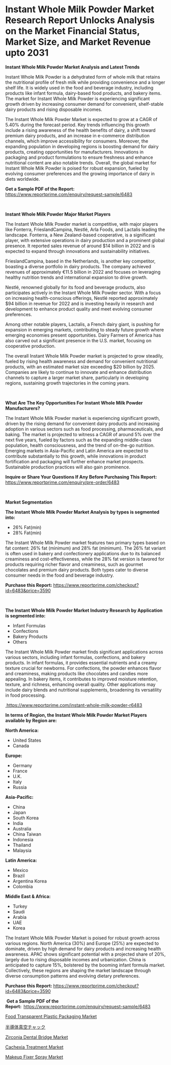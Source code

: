<p><h1>Instant Whole Milk Powder Market Research Report Unlocks Analysis on the Market Financial Status, Market Size, and Market Revenue upto 2031</h1></p><p><strong>Instant Whole Milk Powder Market Analysis and Latest Trends</strong></p>
<p><p>Instant Whole Milk Powder is a dehydrated form of whole milk that retains the nutritional profile of fresh milk while providing convenience and a longer shelf life. It is widely used in the food and beverage industry, including products like infant formula, dairy-based food products, and bakery items. The market for Instant Whole Milk Powder is experiencing significant growth driven by increasing consumer demand for convenient, shelf-stable dairy products and rising disposable incomes.</p><p>The Instant Whole Milk Powder Market is expected to grow at a CAGR of 5.40% during the forecast period. Key trends influencing this growth include a rising awareness of the health benefits of dairy, a shift toward premium dairy products, and an increase in e-commerce distribution channels, which improve accessibility for consumers. Moreover, the expanding population in developing regions is boosting demand for dairy products, creating opportunities for manufacturers. Innovations in packaging and product formulations to ensure freshness and enhance nutritional content are also notable trends. Overall, the global market for Instant Whole Milk Powder is poised for robust expansion, fueled by evolving consumer preferences and the growing importance of dairy in diets worldwide.</p></p>
<p><strong>Get a Sample PDF of the Report:&nbsp;</strong> <a href="https://www.reportprime.com/enquiry/request-sample/6483">https://www.reportprime.com/enquiry/request-sample/6483</a></p>
<p>&nbsp;</p>
<p><strong>Instant Whole Milk Powder Major Market Players</strong></p>
<p><p>The Instant Whole Milk Powder market is competitive, with major players like Fonterra, FrieslandCampina, Nestlé, Arla Foods, and Lactalis leading the landscape. Fonterra, a New Zealand-based cooperative, is a significant player, with extensive operations in dairy production and a prominent global presence. It reported sales revenue of around $14 billion in 2022 and is expected to expand through innovations and sustainability initiatives.</p><p>FrieslandCampina, based in the Netherlands, is another key competitor, boasting a diverse portfolio in dairy products. The company achieved revenues of approximately €11.5 billion in 2022 and focuses on leveraging healthy nutrition trends and international expansion to drive growth. </p><p>Nestlé, renowned globally for its food and beverage products, also participates actively in the Instant Whole Milk Powder sector. With a focus on increasing health-conscious offerings, Nestlé reported approximately $94 billion in revenue for 2022 and is investing heavily in research and development to enhance product quality and meet evolving consumer preferences.</p><p>Among other notable players, Lactalis, a French dairy giant, is pushing for expansion in emerging markets, contributing to steady future growth where emerging economies present opportunities. Dairy Farmers of America has also carved out a significant presence in the U.S. market, focusing on cooperative production.</p><p>The overall Instant Whole Milk Powder market is projected to grow steadily, fueled by rising health awareness and demand for convenient nutritional products, with an estimated market size exceeding $20 billion by 2025. Companies are likely to continue to innovate and enhance distribution channels to capture a larger market share, particularly in developing regions, sustaining growth trajectories in the coming years.</p></p>
<p>&nbsp;</p>
<p><strong>What Are The Key Opportunities For Instant Whole Milk Powder Manufacturers?</strong></p>
<p><p>The Instant Whole Milk Powder market is experiencing significant growth, driven by the rising demand for convenient dairy products and increasing adoption in various sectors such as food processing, pharmaceuticals, and baking. The market is projected to witness a CAGR of around 5% over the next five years, fueled by factors such as the expanding middle-class population, health consciousness, and the trend of on-the-go nutrition. Emerging markets in Asia-Pacific and Latin America are expected to contribute substantially to this growth, while innovations in product fortification and packaging will further enhance market prospects. Sustainable production practices will also gain prominence.</p></p>
<p><strong>Inquire or Share Your Questions If Any Before Purchasing This Report:</strong> <a href="https://www.reportprime.com/enquiry/pre-order/6483">https://www.reportprime.com/enquiry/pre-order/6483</a></p>
<p>&nbsp;</p>
<p><strong>Market Segmentation</strong></p>
<p><strong>The Instant Whole Milk Powder Market Analysis by types is segmented into:</strong></p>
<p><ul><li>26% Fat(min)</li><li>28% Fat(min)</li></ul></p>
<p><p>The Instant Whole Milk Powder market features two primary types based on fat content: 26% fat (minimum) and 28% fat (minimum). The 26% fat variant is often used in bakery and confectionery applications due to its balanced creaminess and cost-effectiveness, while the 28% fat version is favored for products requiring richer flavor and creaminess, such as gourmet chocolates and premium dairy products. Both types cater to diverse consumer needs in the food and beverage industry.</p></p>
<p><strong>Purchase this Report:&nbsp;</strong><a href="https://www.reportprime.com/checkout?id=6483&price=3590">https://www.reportprime.com/checkout?id=6483&price=3590</a></p>
<p>&nbsp;</p>
<p><strong>The Instant Whole Milk Powder Market Industry Research by Application is segmented into:</strong></p>
<p><ul><li>Infant Formulas</li><li>Confections</li><li>Bakery Products</li><li>Others</li></ul></p>
<p><p>The Instant Whole Milk Powder market finds significant applications across various sectors, including infant formulas, confections, and bakery products. In infant formulas, it provides essential nutrients and a creamy texture crucial for newborns. For confections, the powder enhances flavor and creaminess, making products like chocolates and candies more appealing. In bakery items, it contributes to improved moisture retention, texture, and richness, enhancing overall quality. Other applications may include dairy blends and nutritional supplements, broadening its versatility in food processing.</p></p>
<p><a href="https://www.reportprime.com/instant-whole-milk-powder-r6483">&nbsp;https://www.reportprime.com/instant-whole-milk-powder-r6483</a></p>
<p><strong>In terms of Region, the Instant Whole Milk Powder Market Players available by Region are:</strong></p>
<p>
    <p> <strong> North America: </strong>
        <ul>
            <li>United States</li>
            <li>Canada</li>
        </ul>
        </p> 
    <p> <strong> Europe: </strong>
        <ul>
            <li>Germany</li>
            <li>France</li>
            <li>U.K.</li>
            <li>Italy</li>
            <li>Russia</li>
        </ul>
        </p> 
    <p> <strong> Asia-Pacific: </strong>
        <ul>
            <li>China</li>
            <li>Japan</li>
            <li>South Korea</li>
            <li>India</li>
            <li>Australia</li>
            <li>China Taiwan</li>
            <li>Indonesia</li>
            <li>Thailand</li>
            <li>Malaysia</li>
        </ul>
        </p> 
    <p> <strong> Latin America: </strong>
        <ul>
            <li>Mexico</li>
            <li>Brazil</li>
            <li>Argentina Korea</li>
            <li>Colombia</li>
        </ul>
        </p> 
    <p> <strong> Middle East & Africa: </strong>
        <ul>
            <li>Turkey</li>
            <li>Saudi</li>
            <li>Arabia</li>
            <li>UAE</li>
            <li>Korea</li>
        </ul>
    </p>
    </p>
<p><p>The Instant Whole Milk Powder Market is poised for robust growth across various regions. North America (30%) and Europe (25%) are expected to dominate, driven by high demand for dairy products and increasing health awareness. APAC shows significant potential with a projected share of 20%, largely due to rising disposable incomes and urbanization. China is anticipated to capture 15%, bolstered by the booming infant formula market. Collectively, these regions are shaping the market landscape through diverse consumption patterns and evolving dietary preferences.</p></p>
<p><strong>Purchase this Report: </strong><a href="https://www.reportprime.com/checkout?id=6483&price=3590">https://www.reportprime.com/checkout?id=6483&price=3590</a></p>
<p>&nbsp;<strong>Get a Sample PDF of the Report:&nbsp;&nbsp;</strong><a href="https://www.reportprime.com/enquiry/request-sample/6483">https://www.reportprime.com/enquiry/request-sample/6483</a></p>
<p><strong></strong></p>
<p><p><a href="https://issuu.com/reportprime-2/docs/food-transparent-plastic-packaging-_526077bf528875">Food Transparent Plastic Packaging Market</a></p><p><a href="https://medium.com/@camron674/%E6%80%A5%E6%88%90%E9%95%B7%E3%81%99%E3%82%8B%E5%8D%8A%E5%B0%8E%E4%BD%93%E3%83%90%E3%82%AD%E3%83%A5%E3%83%BC%E3%83%A0%E3%83%81%E3%83%A3%E3%83%83%E3%82%AF%E5%B8%82%E5%A0%B4%E3%82%BB%E3%82%AF%E3%82%BF%E3%83%BC-2031%E5%B9%B4%E3%81%BE%E3%81%A7%E3%81%AE%E5%B8%82%E5%A0%B4%E5%88%86%E6%9E%90%E3%81%A8%E6%88%90%E9%95%B7%E4%BA%88%E6%B8%AC-7b64cf6eed7c">半導体真空チャック</a></p><p><a href="https://www.linkedin.com/pulse/global-zirconia-dental-bridge-market-projected-grow-cagr-134-forcasted-y2b6f?trackingId=RQKb8wKUS5CdXZHCAW4arw%3D%3D">Zirconia Dental Bridge Market</a></p><p><a href="https://medium.com/@robertwood655/pioneering-growth-analyzing-global-cachexia-treatment-market-dynamics-2024-2031-2ddba61d3dd7">Cachexia Treatment Market</a></p><p><a href="https://www.linkedin.com/pulse/future-insights-makeup-fixer-spray-market-trends-regional-analysis-cwkyc?trackingId=tQ8xn%2BSvQ4CgVdMosGR1dw%3D%3D">Makeup Fixer Spray Market</a></p></p>